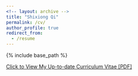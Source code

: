 ```yaml
---
<!-- layout: archive -->
title: "Shixiong Qi"
permalink: /cv/
author_profile: true
redirect_from:
  - /resume
---
```


{% include base_path %}

[Click to View My Up-to-date Curriculum Vitae [PDF]](http://shixiongqi.github.io/files/shixiong_cv_v1.2.pdf)

<!-- <embed src="http://lantaoyu.com/files/lantaoyu_cv.pdf" width="650" height="1800" type='application/pdf'> -->
